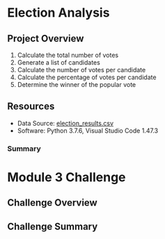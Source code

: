 # Election Analysis

## Project Overview

1. Calculate the total number of votes
2. Generate a list of candidates
3. Calculate the number of votes per candidate
4. Calculate the percentage of votes per candidate
5. Determine the winner of the popular vote

## Resources
- Data Source: [election_results.csv](./Resources/election_results.csv)
- Software: Python 3.7.6, Visual Studio Code 1.47.3

### Summary

# Module 3 Challenge

## Challenge Overview

## Challenge Summary
